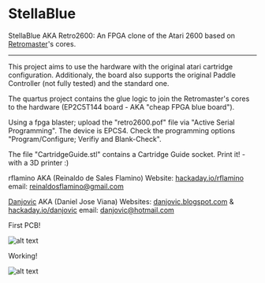 # StellaBlue

StellaBlue AKA Retro2600: An FPGA clone of the Atari 2600 based on [Retromaster]'s cores.

-------------------------------------------------------------------------------

This project aims to use the hardware with the original atari cartridge configuration. Additionaly, the board also supports the original Paddle Controller (not fully tested) and the standard one.

The quartus project contains the glue logic to join the Retromaster's cores to the hardware (EP2C5T144 board - AKA "cheap FPGA blue board").

Using a fpga blaster; upload the "retro2600.pof" file via "Active Serial Programming". The device is EPCS4. Check the programming options "Program/Configure; Verifiy and Blank-Check".

The file "CartridgeGuide.stl" contains a Cartridge Guide socket. Print it! - with a 3D printer :)


rflamino AKA (Reinaldo de Sales Flamino)
Website:	[hackaday.io/rflamino]
email:		reinaldosflamino@gmail.com

[Danjovic]  AKA (Daniel Jose Viana)
Websites:	[danjovic.blogspot.com] & [hackaday.io/danjovic]
email:		danjovic@hotmail.com


[Danjovic]: <https://hackaday.io/danjovic/>
[hackaday.io/rflamino]: <https://hackaday.io/rflamino/>
[danjovic.blogspot.com]: <https://danjovic.blogspot.com/>
[hackaday.io/danjovic]: <https://hackaday.io/danjovic/>
[Danjovic]: <https://github.com/Danjovic/>
[Retromaster]: <https://retromaster.wordpress.com/a2601/>


First PCB!

![alt text](https://github.com/rflamino/StellaBlue/blob/master/pictures/StellaBlue.jpg
)

Working!

![alt text](https://github.com/rflamino/StellaBlue/blob/master/pictures/20161107_231717.jpg)
